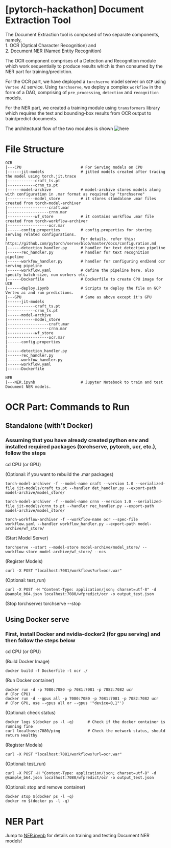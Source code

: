 # [pytorch-hackathon] Document Extraction Tool
The Document Extraction tool is composed of two separate components, namely, <br>1. OCR (Optical Character Recognition) and <br>2. Document NER (Named Entity Recognition) <br>

The OCR component comprises of a Detection and Recognition module which work sequentially to produce results which is then consumed by the NER part for training/prediction.

For the OCR part, we have deployed a `torchserve` model server on `GCP` using `Vertex AI` service. Using `torchserve`, we deploy a complex `workflow` in the form of a DAG, comprising of `pre_processing`, `detection` and `recognition` models.

For the NER part, we created a training module using `transformers` library which requires the text and bounding-box results from OCR output to train/predict documents.

The architectural flow of the two modules is shown ![here](https://media.discordapp.net/attachments/900413429381210155/905519648815067196/Result.jpg?width=810&height=678)

# File Structure

```
OCR
|---CPU                          # For Serving models on CPU   
|------jit-models                # jitted models created after tracing the model using torch.jit.trace   
|------------craft_ts.pt   
|------------crnn_ts.pt   
|------model-archive             # model-archive stores models along with configuration in .mar format as required by "torchserve"  
|------------model_store         # it stores standalone .mar files created from torch-model-archiver  
|------------------craft.mar     
|------------------crnn.mar
|------------wf_store            # it contains workflow .mar file created from torch-workflow-archiver
|------------------ocr.mar
|------config.properties         # config.properties for storing serving related configurations. 
|                                For details, refer this: https://github.com/pytorch/serve/blob/master/docs/configuration.md
|------detection_handler.py      # handler for text detection pipeline 
|------rec_handler.py            # handler for text recognition pipeline 
|------workfow_handler.py        # handler for configuring end2end ocr serving pipeline 
|------workflow.yaml             # define the pipeline here, also specify batch-size, num workers etc.
|------Dockerfile                # Dockerfile to create CPU image for UCR
|------deploy.ipynb              # Scripts to deploy the file on GCP Vertex ai and run predictions.
|---GPU                          # Same as above except it's GPU
|------jit-models
|------------craft_ts.pt
|------------crnn_ts.pt
|------model-archive
|------------model_store         
|------------------craft.mar
|------------------crnn.mar
|------------wf_store            
|------------------ocr.mar
|------config.properties
|                                
|------detection_handler.py
|------rec_handler.py
|------workfow_handler.py
|------workflow.yaml
|------Dockerfile      

NER
|---NER.ipynb                    # Jupyter Notebook to train and test Document NER models.
```

# OCR Part: Commands to Run

## Standalone (with't Docker)

### Assuming that you have already created python env and installed required packages (torchserve, pytorch, ucr, etc.), follow the steps

cd CPU (or GPU)

(Optional: if you want to rebuild the .mar packages)
```
torch-model-archiver -f --model-name craft --version 1.0 --serialized-file jit-models/craft_ts.pt --handler det_handler.py --export-path model-archive/model_store/

torch-model-archiver -f --model-name crnn --version 1.0 --serialized-file jit-models/crnn_ts.pt --handler rec_handler.py --export-path model-archive/model_store/

torch-workflow-archiver -f --workflow-name ocr --spec-file workflow.yaml --handler workflow_handler.py --export-path model-archive/wf_store/
```
(Start Model Server)
```
torchserve --start --model-store model-archive/model_store/ --workflow-store model-archive/wf_store/ --ncs
```
(Register Models)
```
curl -X POST "localhost:7081/workflows?url=ocr.war"
```
(Optional: test_run)
```
curl -X POST -H "Content-Type: application/json; charset=utf-8" -d @sample_b64.json localhost:7080/wfpredict/ocr -o output_test.json
```
(Stop torchserve)
torchserve --stop

## Using Docker serve

### First, install Docker and nvidia-docker2 (for gpu serving) and then follow the steps below

cd CPU (or GPU)

(Build Docker Image)
```
docker build -f Dockerfile -t ocr ./
```
(Run Docker container)
```
docker run -d -p 7080:7080 -p 7081:7081 -p 7082:7082 ucr                # (For CPU)
docker run -d --gpus all -p 7080:7080 -p 7081:7081 -p 7082:7082 ucr     # (For GPU, use --gpus all or --gpus '"device=0,1"')
```
(Optional: check status)
```
docker logs $(docker ps -l -q)      # Check if the docker container is running fine
curl localhost:7080/ping            # Check the network status, should return Healthy
```

(Register Models)
```
curl -X POST "localhost:7081/workflows?url=ocr.war"
```
(Optional: test_run)
```
curl -X POST -H "Content-Type: application/json; charset=utf-8" -d @sample_b64.json localhost:7080/wfpredict/ocr -o output_test.json
```
(Optional: stop and remove container)
```
docker stop $(docker ps -l -q)
docker rm $(docker ps -l -q)
```

# NER Part

Jump to [NER.ipynb](https://github.com/RamanHacks/pytorch-hackathon/blob/main/NER/NER.ipynb) for details on training and testing Document NER models!